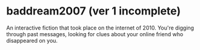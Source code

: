 # baddream2007 (ver 1 incomplete)

An interactive fiction that took place on the internet of 2010. 
You're digging through past messages, looking for clues about your online friend who disappeared on you.
